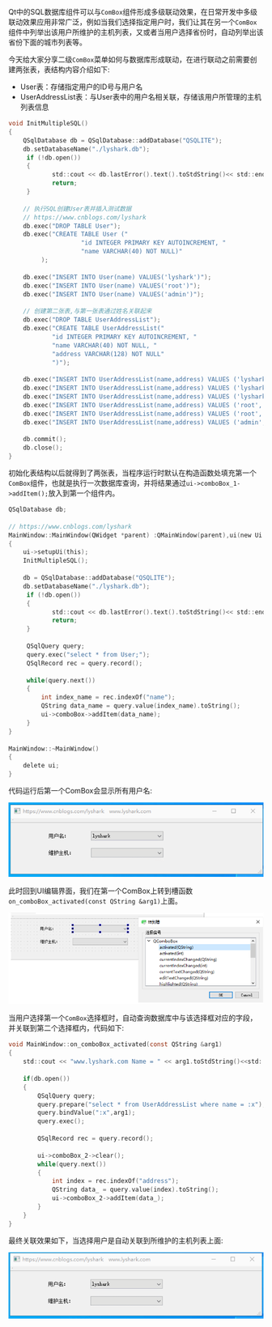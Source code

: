 Qt中的SQL数据库组件可以与`ComBox`组件形成多级联动效果，在日常开发中多级联动效果应用非常广泛，例如当我们选择指定用户时，我们让其在另一个`ComBox`组件中列举出该用户所维护的主机列表，又或者当用户选择省份时，自动列举出该省份下面的城市列表等。

今天给大家分享二级`ComBox`菜单如何与数据库形成联动，在进行联动之前需要创建两张表，表结构内容介绍如下:

 - User表：存储指定用户的ID号与用户名
 - UserAddressList表：与User表中的用户名相关联，存储该用户所管理的主机列表信息

```C
void InitMultipleSQL()
{
    QSqlDatabase db = QSqlDatabase::addDatabase("QSQLITE");
    db.setDatabaseName("./lyshark.db");
     if (!db.open())
     {
            std::cout << db.lastError().text().toStdString()<< std::endl;
            return;
     }

    // 执行SQL创建User表并插入测试数据
    // https://www.cnblogs.com/lyshark
    db.exec("DROP TABLE User");
    db.exec("CREATE TABLE User ("
                    "id INTEGER PRIMARY KEY AUTOINCREMENT, "
                    "name VARCHAR(40) NOT NULL)"
         );

    db.exec("INSERT INTO User(name) VALUES('lyshark')");
    db.exec("INSERT INTO User(name) VALUES('root')");
    db.exec("INSERT INTO User(name) VALUES('admin')");

    // 创建第二张表,与第一张表通过姓名关联起来
    db.exec("DROP TABLE UserAddressList");
    db.exec("CREATE TABLE UserAddressList("
            "id INTEGER PRIMARY KEY AUTOINCREMENT, "
            "name VARCHAR(40) NOT NULL, "
            "address VARCHAR(128) NOT NULL"
            ")");

    db.exec("INSERT INTO UserAddressList(name,address) VALUES ('lyshark','192.168.1.1')");
    db.exec("INSERT INTO UserAddressList(name,address) VALUES ('lyshark','192.168.1.2')");
    db.exec("INSERT INTO UserAddressList(name,address) VALUES ('lyshark','192.168.1.3')");
    db.exec("INSERT INTO UserAddressList(name,address) VALUES ('root','192.168.10.10')");
    db.exec("INSERT INTO UserAddressList(name,address) VALUES ('root','192.168.10.11')");
    db.exec("INSERT INTO UserAddressList(name,address) VALUES ('admin','192.168.100.100')");

    db.commit();
    db.close();
}
```
初始化表结构以后就得到了两张表，当程序运行时默认在构造函数处填充第一个`ComBox`组件，也就是执行一次数据库查询，并将结果通过`ui->comboBox_1->addItem();`放入到第一个组件内。
```C
QSqlDatabase db;

// https://www.cnblogs.com/lyshark
MainWindow::MainWindow(QWidget *parent) :QMainWindow(parent),ui(new Ui::MainWindow)
{
    ui->setupUi(this);
    InitMultipleSQL();

    db = QSqlDatabase::addDatabase("QSQLITE");
    db.setDatabaseName("./lyshark.db");
     if (!db.open())
     {
            std::cout << db.lastError().text().toStdString()<< std::endl;
            return;
     }

     QSqlQuery query;
     query.exec("select * from User;");
     QSqlRecord rec = query.record();

     while(query.next())
     {
         int index_name = rec.indexOf("name");
         QString data_name = query.value(index_name).toString();
         ui->comboBox->addItem(data_name);
     }
}

MainWindow::~MainWindow()
{
    delete ui;
}
```

代码运行后第一个ComBox会显示所有用户名:

![](/image/1379525-20211207145813790-316401904.gif)

此时回到UI编辑界面，我们在第一个ComBox上转到槽函数`on_comboBox_activated(const QString &arg1)`上面。

![](/image/1379525-20211207150016357-721319935.png)

当用户选择第一个`ComBox`选择框时，自动查询数据库中与该选择框对应的字段，并关联到第二个选择框内，代码如下:
```C
void MainWindow::on_comboBox_activated(const QString &arg1)
{
    std::cout << "www.lyshark.com Name = " << arg1.toStdString()<<std::endl;

    if(db.open())
    {
        QSqlQuery query;
        query.prepare("select * from UserAddressList where name = :x");
        query.bindValue(":x",arg1);
        query.exec();

        QSqlRecord rec = query.record();

        ui->comboBox_2->clear();
        while(query.next())
        {
            int index = rec.indexOf("address");
            QString data_ = query.value(index).toString();
            ui->comboBox_2->addItem(data_);
        }
    }
}
```

最终关联效果如下，当选择用户是自动关联到所维护的主机列表上面:

![](/image/1379525-20211207150316084-287479371.gif)
